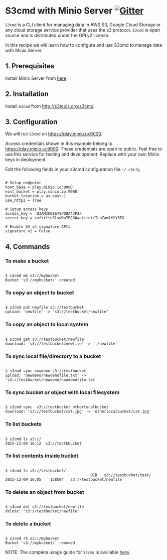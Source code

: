 # S3cmd with Minio Server [![Gitter](https://badges.gitter.im/Join%20Chat.svg)](https://gitter.im/minio/minio?utm_source=badge&utm_medium=badge&utm_campaign=pr-badge&utm_content=badge)

`S3cmd` is a CLI client for managing data in AWS S3, Google Cloud Storage or any cloud storage service provider that uses the s3 protocol.  `S3cmd` is open source and is distributed under the GPLv2 license.

In this recipe we will learn how to configure and use S3cmd to manage data with Minio Server.

## 1. Prerequisites

Install Minio Server from [here](http://docs.minio.io/docs/minio).

## 2. Installation

Install `S3cmd` from http://s3tools.org/s3cmd.

## 3. Configuration

We will run `S3cmd` on https://play.minio.io:9000.

Access credentials shown in this example belong to https://play.minio.io:9000.
These credentials are open to public. Feel free to use this service for testing and development. Replace with your own Minio keys in deployment.

Edit the following fields in your s3cmd configuration file `~/.s3cfg`

```

# Setup endpoint
host_base = play.minio.io:9000
host_bucket = play.minio.io:9000
bucket_location = us-east-1
use_https = True

# Setup access keys
access_key =  Q3AM3UQ867SPQQA43P2F
secret_key = zuf+tfteSlswRu7BJ86wekitnifILbZam1KYY3TG

# Enable S3 v4 signature APIs
signature_v2 = False

```

## 4. Commands

### To make a bucket

```

$ s3cmd mb s3://mybucket
Bucket 's3://mybucket/' created

```

### To copy an object to bucket

```

$ s3cmd put newfile s3://testbucket
upload: 'newfile' -> 's3://testbucket/newfile'  

```

### To copy an object to local system

```

$ s3cmd get s3://testbucket/newfile
download: 's3://testbucket/newfile' -> './newfile'

```

### To sync local file/directory to a bucket

```

$ s3cmd sync newdemo s3://testbucket
upload: 'newdemo/newdemofile.txt' -> 's3://testbucket/newdemo/newdemofile.txt'

```

### To sync bucket or object with local filesystem

```

$ s3cmd sync  s3://testbucket otherlocalbucket
download: 's3://testbucket/cat.jpg' -> 'otherlocalbucket/cat.jpg'

```

### To list buckets

```

$ s3cmd ls s3://
2015-12-09 16:12  s3://testbbucket

```

### To list contents inside bucket

```

$ s3cmd ls s3://testbucket/
                                      DIR   s3://testbucket/test/
2015-12-09 16:05    138504   s3://testbucket/newfile

```

### To delete an object from bucket

```

$ s3cmd del s3://testbucket/newfile
delete: 's3://testbucket/newfile'

```

### To delete a bucket

```

$ s3cmd rb s3://mybucket
Bucket 's3://mybucket/' removed

```

NOTE:
The complete usage guide for `S3cmd` is available [here](http://s3tools.org/usage).
